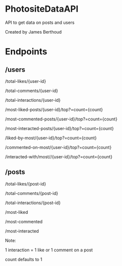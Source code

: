 # PhotositeDataAPI
API to get data on posts and users

Created by James Berthoud

# Endpoints
## /users  

  /total-likes/{user-id}  

  /total-comments/{user-id} 

  /total-interactions/{user-id}


  /most-liked-posts/{user-id}/top?=count={count}

  /most-commented-posts/{user-id}/top?=count={count}

  /most-interacted-posts/{user-id}/top?=count={count}


  /liked-by-most/{user-id}/top?=count={count}

  /commented-on-most/{user-id}/top?=count={count}

  /interacted-with/most//{user-id}/top?=count={count}


## /posts

  /total-likes/{post-id}

  /total-comments/{post-id}

  /total-interactions/{post-id}


  /most-liked

  /most-commented

  /most-interacted


Note:

  1 interaction = 1 like or 1 comment on a post

  count defaults to 1


